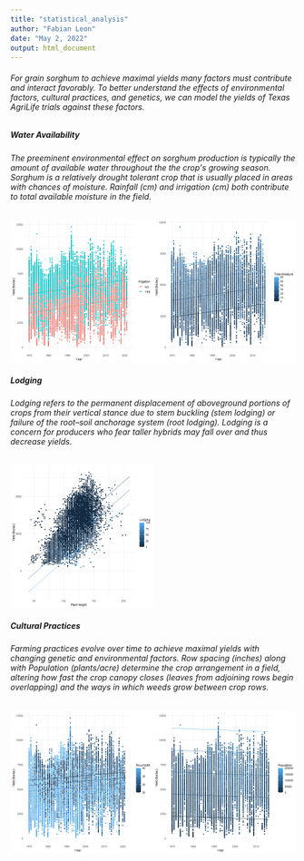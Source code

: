 ```yaml
---
title: "statistical_analysis"
author: "Fabian Leon"
date: "May 2, 2022"
output: html_document
---
```





######  For grain sorghum to achieve maximal yields many factors must contribute and interact favorably. To better understand the effects of environmental factors, cultural practices, and genetics, we can model the yields of Texas AgriLife trials against these factors. 


##### Water Availability

###### The preeminent environmental effect on sorghum production is typically the amount of available water throughout the the crop's growing season. Sorghum is a relatively drought tolerant crop that is usually placed in areas with chances of moisture. Rainfall (cm) and irrigation (cm) both contribute to total available moisture in the field. 

<img src="figure/figures-side-1.png" title="plot of chunk figures-side" alt="plot of chunk figures-side" width="50%" /><img src="figure/figures-side-2.png" title="plot of chunk figures-side" alt="plot of chunk figures-side" width="50%" />


##### Lodging   

###### Lodging refers to the permanent displacement of aboveground portions of crops from their vertical stance due to stem buckling (stem lodging) or failure of the root–soil anchorage system (root lodging). Lodging is a concern for producers who fear taller hybrids may fall over and thus decrease yields. 

<img src="figure/unnamed-chunk-13-1.png" title="plot of chunk unnamed-chunk-13" alt="plot of chunk unnamed-chunk-13" width="50%" />

##### Cultural Practices

###### Farming practices evolve over time to achieve maximal yields with changing genetic and environmental factors. Row spacing (inches) along with Population (plants/acre) determine the crop arrangement in a field, altering how fast the crop canopy closes (leaves from adjoining rows begin overlapping) and the ways in which weeds grow between crop rows.




<img src="figure/unnamed-chunk-14-1.png" title="plot of chunk unnamed-chunk-14" alt="plot of chunk unnamed-chunk-14" width="50%" /><img src="figure/unnamed-chunk-14-2.png" title="plot of chunk unnamed-chunk-14" alt="plot of chunk unnamed-chunk-14" width="50%" />












